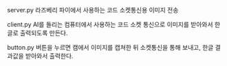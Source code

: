 

server.py
라즈베리 파이에서 사용하는 코드
소켓통신용 이미지 전송


client.py
AI를 돌리는 컴퓨터에서 사용하는 코드
소켓 통신으로 이미지를 받아와서 한글로 출력되도록 만든다.

button.py
버튼을 누르면 캠에서 이미지를 캡쳐한 뒤 소켓통신을 통해 보내고, 한글 결과값을 받아와서 출력한다.
